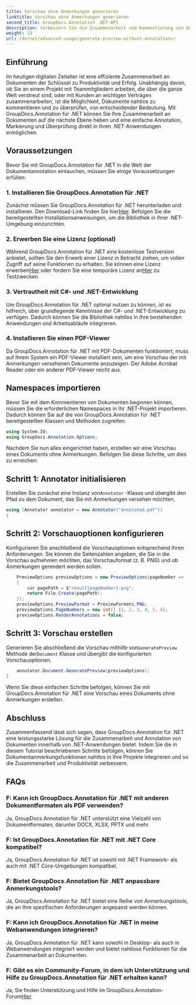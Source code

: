 ```yaml
---
title: Vorschau ohne Anmerkungen generieren
linktitle: Vorschau ohne Anmerkungen generieren
second_title: GroupDocs.Annotation .NET-API
description: Verbessern Sie die Zusammenarbeit und Kommentierung von Dokumenten in .NET-Anwendungen mit GroupDocs.Annotation für .NET. Mit dieser leistungsstarken Bibliothek können Sie Dokumente ganz einfach mit Anmerkungen versehen, markieren und überprüfen.
weight: 13
url: /de/net/advanced-usage/generate-preview-without-annotations/
---
```

## Einführung
Im heutigen digitalen Zeitalter ist eine effiziente Zusammenarbeit an Dokumenten der Schlüssel zu Produktivität und Erfolg. Unabhängig davon, ob Sie an einem Projekt mit Teammitgliedern arbeiten, die über die ganze Welt verstreut sind, oder mit Kunden an wichtigen Verträgen zusammenarbeiten, ist die Möglichkeit, Dokumente nahtlos zu kommentieren und zu überprüfen, von entscheidender Bedeutung. Mit GroupDocs.Annotation für .NET können Sie Ihre Zusammenarbeit an Dokumenten auf die nächste Ebene heben und eine einfache Annotation, Markierung und Überprüfung direkt in Ihren .NET-Anwendungen ermöglichen.
## Voraussetzungen
Bevor Sie mit GroupDocs.Annotation für .NET in die Welt der Dokumentannotation eintauchen, müssen Sie einige Voraussetzungen erfüllen:
### 1. Installieren Sie GroupDocs.Annotation für .NET
 Zunächst müssen Sie GroupDocs.Annotation für .NET herunterladen und installieren. Den Download-Link finden Sie hier[Hier](https://releases.groupdocs.com/annotation/net/). Befolgen Sie die bereitgestellten Installationsanweisungen, um die Bibliothek in Ihrer .NET-Umgebung einzurichten.
### 2. Erwerben Sie eine Lizenz (optional)
Während GroupDocs.Annotation für .NET eine kostenlose Testversion anbietet, sollten Sie den Erwerb einer Lizenz in Betracht ziehen, um vollen Zugriff auf seine Funktionen zu erhalten. Sie können eine Lizenz erwerben[Hier](https://purchase.groupdocs.com/buy) oder fordern Sie eine temporäre Lizenz an[Hier](https://purchase.groupdocs.com/temporary-license/) zu Testzwecken.
### 3. Vertrautheit mit C#- und .NET-Entwicklung
Um GroupDocs.Annotation für .NET optimal nutzen zu können, ist es hilfreich, über grundlegende Kenntnisse der C#- und .NET-Entwicklung zu verfügen. Dadurch können Sie die Bibliothek nahtlos in Ihre bestehenden Anwendungen und Arbeitsabläufe integrieren.
### 4. Installieren Sie einen PDF-Viewer
Da GroupDocs.Annotation für .NET mit PDF-Dokumenten funktioniert, muss auf Ihrem System ein PDF-Viewer installiert sein, um eine Vorschau der mit Anmerkungen versehenen Dokumente anzuzeigen. Der Adobe Acrobat Reader oder ein anderer PDF-Viewer reicht aus.

## Namespaces importieren
Bevor Sie mit dem Kommentieren von Dokumenten beginnen können, müssen Sie die erforderlichen Namespaces in Ihr .NET-Projekt importieren. Dadurch können Sie auf die von GroupDocs.Annotation für .NET bereitgestellten Klassen und Methoden zugreifen.

```csharp
using System.IO;
using GroupDocs.Annotation.Options;
```

Nachdem Sie nun alles eingerichtet haben, erstellen wir eine Vorschau eines Dokuments ohne Anmerkungen. Befolgen Sie diese Schritte, um dies zu erreichen:
## Schritt 1: Annotator initialisieren
 Erstellen Sie zunächst eine Instanz von`Annotator` -Klasse und übergibt den Pfad zu dem Dokument, das Sie mit Anmerkungen versehen möchten.
```csharp
using (Annotator annotator = new Annotator("annotated.pdf"))
{
```
## Schritt 2: Vorschauoptionen konfigurieren
Konfigurieren Sie anschließend die Vorschauoptionen entsprechend Ihren Anforderungen. Sie können die Seitenzahlen angeben, die Sie in die Vorschau aufnehmen möchten, das Vorschauformat (z. B. PNG) und ob Anmerkungen gerendert werden sollen.
```csharp
    PreviewOptions previewOptions = new PreviewOptions(pageNumber =>
    {
        var pagePath = $"result{pageNumber}.png";
        return File.Create(pagePath);
    });
    previewOptions.PreviewFormat = PreviewFormats.PNG;
    previewOptions.PageNumbers = new int[] {1, 2, 3, 4, 5, 6};
    previewOptions.RenderAnnotations = false;
```
## Schritt 3: Vorschau erstellen
 Generieren Sie abschließend die Vorschau mithilfe von`GeneratePreview` Methode der`Document` Klasse und übergibt die konfigurierten Vorschauoptionen.
```csharp
    annotator.Document.GeneratePreview(previewOptions);
}
```
Wenn Sie diese einfachen Schritte befolgen, können Sie mit GroupDocs.Annotation für .NET eine Vorschau eines Dokuments ohne Anmerkungen erstellen.

## Abschluss
Zusammenfassend lässt sich sagen, dass GroupDocs.Annotation für .NET eine leistungsstarke Lösung für die Zusammenarbeit und Annotation von Dokumenten innerhalb von .NET-Anwendungen bietet. Indem Sie die in diesem Tutorial beschriebenen Schritte befolgen, können Sie Dokumentanmerkungsfunktionen nahtlos in Ihre Projekte integrieren und so die Zusammenarbeit und Produktivität verbessern.
## FAQs
### F: Kann ich GroupDocs.Annotation für .NET mit anderen Dokumentformaten als PDF verwenden?
Ja, GroupDocs.Annotation für .NET unterstützt eine Vielzahl von Dokumentformaten, darunter DOCX, XLSX, PPTX und mehr.
### F: Ist GroupDocs.Annotation für .NET mit .NET Core kompatibel?
Ja, GroupDocs.Annotation für .NET ist sowohl mit .NET Framework- als auch mit .NET Core-Umgebungen kompatibel.
### F: Bietet GroupDocs.Annotation für .NET anpassbare Anmerkungstools?
Ja, GroupDocs.Annotation für .NET bietet eine Reihe von Anmerkungstools, die an Ihre spezifischen Anforderungen angepasst werden können.
### F: Kann ich GroupDocs.Annotation für .NET in meine Webanwendungen integrieren?
Ja, GroupDocs.Annotation für .NET kann sowohl in Desktop- als auch in Webanwendungen integriert werden und bietet nahtlose Funktionen für die Zusammenarbeit an Dokumenten.
### F: Gibt es ein Community-Forum, in dem ich Unterstützung und Hilfe zu GroupDocs.Annotation für .NET erhalten kann?
 Ja, Sie finden Unterstützung und Hilfe im GroupDocs.Annotation-Forum[Hier](https://forum.groupdocs.com/c/annotation/10).